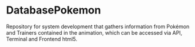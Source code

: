 # DatabasePokemon
Repository for system development that gathers information from Pokémon and Trainers contained in the animation, which can be accessed via API, Terminal and Frontend html5.
